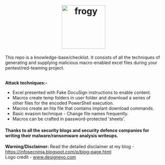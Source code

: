 <h1 align="center">
  <a href="https://github.com/iamthefrogy/frogy"><img src="https://user-images.githubusercontent.com/8291014/111030700-a4cf2180-83fb-11eb-840b-39185a478d85.png" alt="frogy" height=140px></a>
  </h1>
This repo is a knowledge-base/checklist. It consists of all the techniques of generating and supplying malicious macro-enabled excel files during your pentest/red-teaming project.<br/><br/>
    
**Attack techniques:-**
- Excel presented with Fake DocuSign instructions to enable content.
- Macros create temp folders in user folder and download a series of other files for the encoded PowerShell execution.
- Macros create an hta file that contains implant download commands.
- Basic evasion technique - Change file names frequently.
- Macros can be crafted in password-protected 'sheets'.

#### Thanks to all the security blogs and security defence companies for writing their malware/ransomware analysis writeups.
**Warning/Disclaimer:** Read the detailed disclaimer at my blog - https://infosecninja.blogspot.com/p/blog-page.html</br>
Logo credit - www.designevo.com
